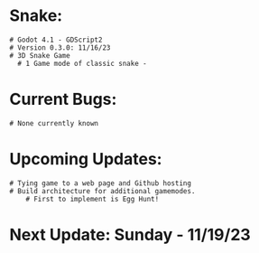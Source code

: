 # Snake: 
    # Godot 4.1 - GDScript2
    # Version 0.3.0: 11/16/23
    # 3D Snake Game
      # 1 Game mode of classic snake - 
  # Current Bugs:
    # None currently known
  # Upcoming Updates:
    # Tying game to a web page and Github hosting 
    # Build architecture for additional gamemodes. 
        # First to implement is Egg Hunt!
# Next Update: Sunday - 11/19/23
